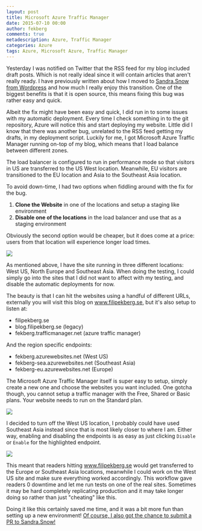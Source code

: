 ```yaml
---
layout: post
title: Microsoft Azure Traffic Manager
date: 2015-07-10 00:00
author: fekberg
comments: true
metadescription: Azure, Traffic Manager
categories: Azure
tags: Azure, Microsoft Azure, Traffic Manager
---
```

Yesterday I was notified on Twitter that the RSS feed for my blog included draft posts. Which is not really ideal since it will contain articles that aren't really ready. I have previously written about how I moved to [Sandra.Snow from Wordpress](http://www.filipekberg.se/2014/05/21/goodbye-wordpress-hello-snow/) and how much I really enjoy this transition. One of the biggest benefits is that it is open source, this means fixing this bug was rather easy and quick.

Albeit the fix might have been easy and quick, I did run in to some issues with my automatic deployment. Every time I check something in to the git repository, Azure will notice this and start deploying my website. Little did I know that there was another bug, unrelated to the RSS feed getting my drafts, in my deployment script. Luckily for me, I got Microsoft Azure Traffic Manager running on-top of my blog, which means that I load balance between different zones. 

The load balancer is configured to run in performance mode so that visitors in US are transferred to the US West location. Meanwhile, EU visitors are transitioned to the EU location and Asia to the Southeast Asia location.

To avoid down-time, I had two options when fiddling around with the fix for the bug.

1. **Clone the Website** in one of the locations and setup a staging like environment
2. **Disable one of the locations** in the load balancer and use that as a staging environment

Obviously the second option would be cheaper, but it does come at a price: users from that location will experience longer load times.<!--excerpt-->

<img src="http://cdn.filipekberg.se/fekberg-blog/microsoft-azure-traffic-manager/fekberg-websites.png"/>

As mentioned above, I have the site running in three different locations: West US, North Europe and Southeast Asia. When doing the testing, I could simply go into the sites that I did not want to affect with my testing, and disable the automatic deployments for now.

The beauty is that I can hit the websites using a handful of different URLs, externally you will visit this blog on <a href="http://www.filipekberg.se">www.filipekberg.se</a>, but it's also setup to listen at:

* filipekberg.se
* blog.filipekberg.se (legacy)
* fekberg.trafficmanager.net (azure traffic manager)

And the region specific endpoints:

* fekberg.azurewebsites.net (West US)
* fekberg-sea.azurewebsites.net (Southeast Asia)
* fekberg-eu.azurewebsites.net (Europe)

The Microsoft Azure Traffic Manager itself is super easy to setup, simply create a new one and choose the websites you want included. One gotcha though, you cannot setup a traffic manager with the Free, Shared or Basic plans. Your website needs to run on the Standard plan.

<img src="http://cdn.filipekberg.se/fekberg-blog/microsoft-azure-traffic-manager/fekberg-traffic-manager.png"/>

I decided to turn off the West US location, I probably could have used Southeast Asia instead since that is most likely closer to where I am. Either way, enabling and disabling the endpoints is as easy as just clicking `Disable` or `Enable` for the highlighted endpoint.

<img src="http://cdn.filipekberg.se/fekberg-blog/microsoft-azure-traffic-manager/fekberg-disabled-endpoint.png"/>

This meant that readers hitting <a href="http://www.filipekberg.se">www.filipekberg.se</a> would get transferred to the Europe or Southeast Asia locations, meanwhile I could work on the West US site and make sure everything worked accordingly. This workflow gave readers 0 downtime and let me run tests on one of the real sites. Sometimes it may be hard completely replicating production and it may take longer doing so rather than just "cheating" like this.

Doing it like this certainly saved me time, and it was a bit more fun than setting up a new environment! [Of course, I also got the chance to submit a PR to Sandra.Snow!](https://github.com/Sandra/Sandra.Snow/pull/139)